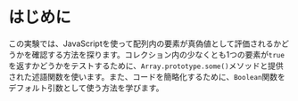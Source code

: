 # はじめに

この実験では、JavaScriptを使って配列内の要素が真偽値として評価されるかどうかを確認する方法を探ります。コレクション内の少なくとも1つの要素が`true`を返すかどうかをテストするために、`Array.prototype.some()`メソッドと提供された述語関数を使います。また、コードを簡略化するために、`Boolean`関数をデフォルト引数として使う方法を学びます。
